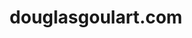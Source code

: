 ---
title: 'douglasgoulart.com'
url: 'https://douglasgoulart.com'
tags: ['software developer', 'technology']
updatesFeed: 'https://douglasgoulart.com/rss.xml'
nsfw: false
rss: true
---